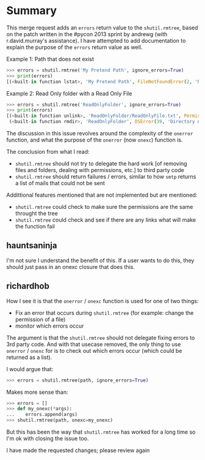# Summary

This merge request adds an `errors` return value to the `shutil.rmtree`, based on the patch written in the #pycon 2013 sprint by andrewg (with r.david.murray's assistance). I have attempted to add documentation to explain the purpose of the `errors` return value as well.

Example 1: Path that does not exist

``` python
>>> errors = shutil.rmtree('My Pretend Path', ignore_errors=True)
>>> print(errors)
[(<built-in function lstat>, 'My Pretend Path', FileNotFoundError(2, 'No such file or directory'))]
```

Example 2: Read Only folder with a Read Only File

``` python
>>> errors = shutil.rmtree('ReadOnlyFolder', ignore_errors=True)
>>> print(errors)
[(<built-in function unlink>, 'ReadOnlyFolder/ReadOnlyFile.txt', PermissionError(13, 'Permission denied')), 
 (<built-in function rmdir>, 'ReadOnlyFolder', OSError(39, 'Directory not empty'))]
```

The discussion in this issue revolves around the complexity of the `onerror` function, and what the purpose of the `onerror` (now `onexc`) function is. 

The conclusion from what I read:

- `shutil.rmtree` should not try to delegate the hard work [of removing files and folders, dealing with permissions, etc.] to third party code
- `shutil.rmtree` should return failures / errors, similar to how `smtp` returns a list of mails that could not be sent

Addittional features mentioned that are not implemented but are mentioned:

- `shutil.rmtree` could check to make sure the permissions are the same throught the tree
- `shutil.rmtree` could check and see if there are any links what will make the function fail

## hauntsaninja

I'm not sure I understand the benefit of this. If a user wants to do this, they should just pass in an onexc closure that does this.

## richardhob

How I see it is that the `onerror` / `onexc` function is used for one of two things:
                                                                                
- Fix an error that occurs during `shutil.rmtree` (for example: change the permission of a file)
- monitor which errors occur                                                    
                                                                                
The argument is that the `shutil.rmtree` should not delegate fixing errors to 3rd party code. And with that usecase removed, the only thing to use `onerror` / `onexc` for is to check out which errors occur (which could be returned as a list).

I would argue that:

``` python
>>> errors = shutil.rmtree(path, ignore_errors=True)
```

Makes more sense than:

``` python
>>> errors = []
>>> def my_onexc(*args):
...    errors.append(args)
>>> shutil.rmtree(path, onexc=my_onexc)
```

But this has been the way that `shutil.rmtree` has worked for a long time so I'm ok with closing the issue too.

I have made the requested changes; please review again
